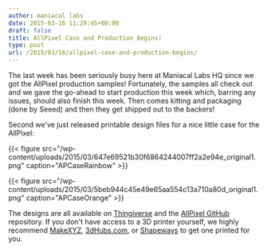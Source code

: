 ```yaml
---
author: maniacal labs
date: 2015-03-16 11:29:45+00:00
draft: false
title: AllPixel Case and Production Begins!
type: post
url: /2015/03/16/allpixel-case-and-production-begins/
---
```


The last week has been seriously busy here at Maniacal Labs HQ since we got the AllPixel production samples! Fortunately, the samples all check out and we gave the go-ahead to start production this week which, barring any issues, should also finish this week. Then comes kitting and packaging (done by Seeed) and then they get shipped out to the backers!

Second we've just released printable design files for a nice little case for the AllPixel:

{{< figure src="/wp-content/uploads/2015/03/647e69521b30f6864244007ff2a2e94e_original1.png" caption="APCaseRainbow" >}}

{{< figure src="/wp-content/uploads/2015/03/5beb944c45e49e65aa554c13a710a80d_original1.png" caption="APCaseOrange" >}}

The designs are all available on [Thingiverse](http://www.thingiverse.com/thing:725143) and the [AllPixel GitHub](https://github.com/ManiacalLabs/AllPixel/tree/master/Case) repository. If you don't have access to a 3D printer yourself, we highly recommend [MakeXYZ](makexyz.com), [3dHubs.com](3dhubs.com), or [Shapeways](shapeways.com) to get one printed for you.

